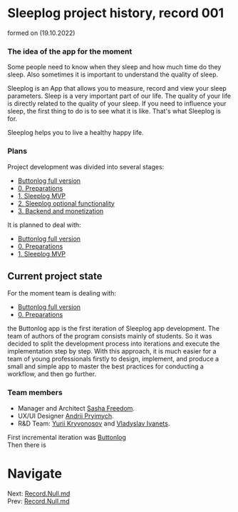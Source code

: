 # Sleeplog project history, record 001
formed on (19.10.2022)

### The idea of the app for the moment
Some people need to know when they sleep and how much time do they sleep.
Also sometimes it is important to understand the quality of sleep.

Sleeplog is an App that allows you to measure, record and view your sleep parameters.
Sleep is a very important part of our life. The quality of your life is directly related to the quality of your sleep.
If you need to influence your sleep, the first thing to do is to see what it is like. That's what Sleeplog is for.

Sleeplog helps you to live a healthy happy life.

### Plans

Project development was divided into several stages:
- [Buttonlog full version](https://github.com/sahlet-official/buttonlog/milestone/1)
- [0. Preparations](https://github.com/sahlet-official/sleeplog/milestone/4)
- [1. Sleeplog MVP](https://github.com/sahlet-official/sleeplog/milestone/1)
- [2. Sleeplog optional functionality](https://github.com/sahlet-official/sleeplog/milestone/2)
- [3. Backend and monetization](https://github.com/sahlet-official/sleeplog/milestone/3)

It is planned to deal with:
- [Buttonlog full version](https://github.com/sahlet-official/buttonlog/milestone/1)
- [0. Preparations](https://github.com/sahlet-official/sleeplog/milestone/4)
- [1. Sleeplog MVP](https://github.com/sahlet-official/sleeplog/milestone/1)

## Current project state

For the moment team is dealing with:
- [Buttonlog full version](https://github.com/sahlet-official/buttonlog/milestone/1)
- [0. Preparations](https://github.com/sahlet-official/sleeplog/milestone/4)

the Buttonlog app is the first iteration of Sleeplog app development.
The team of authors of the program consists mainly of students.
So it was decided to split the development process into iterations and execute the implementation step by step.
With this approach, it is much easier for a team of young professionals firstly to design, implement,
and produce a small and simple app to master the best practices for conducting a workflow, and then go further.

### Team members
- Manager and Architect [Sasha Freedom](https://www.linkedin.com/in/sasha-freedom/).<br>
- UX/UI Designer [Andrii Pryimych](https://github.com/naila135).<br>
- R&D Team: [Yurii Kryvonosov](https://github.com/Yura-0) and [Vladyslav Ivanets](https://github.com/Ivanec2003).<br>


First incremental iteration was [Buttonlog](https://github.com/sahlet-official/buttonlog)<br>
Then there is 

# Navigate
Next: [Record.Null.md](./Record.Null.md)<br>
Prev: [Record.Null.md](./Record.Null.md)

